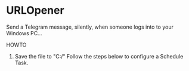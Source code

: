 # URLOpener
Send a Telegram message, silently, when someone logs into to your Windows PC...

HOWTO
1. Save the file to "C:/"
Follow the steps below to configure a Schedule Task.
